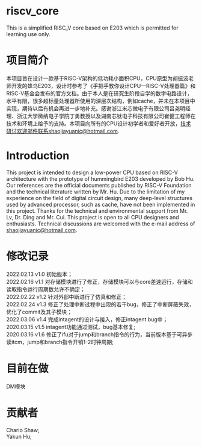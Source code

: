 # riscv_core
This is a simplified RISC_V core based on E203 which is permitted for learning use only.

# 项目简介
本项目旨在设计一款基于RISC-V架构的低功耗小面积CPU，CPU原型为胡振波老师开发的蜂鸟E203，设计时参考了《手把手教你设计CPU—RISC-V处理器篇》和RISC-V基金会发布的官方文档。由于本人是在研究生阶段自学的数字电路设计，水平有限，很多超标量处理器所使用的深层次结构，例如cache，并未在本项目中实现，期待以后有机会再进一步地补充。感谢浙江米芯微电子有限公司吕尧明经理、浙江大学微纳电子学院丁勇教授以及湖南芯钛电子科技有限公司崔健工程师在技术和环境上给予的支持。本项目向所有的CPU设计初学者和爱好者开放，技术研讨欢迎邮件联系shaojiayuanic@hotmail.com.

# Introduction
This project is intended to design a low-power CPU based on RISC-V architecture with the prototype of hummingbird E203 developed by Bob Hu. Our references are the official documents published by RISC-V Foundation and the technical literature written by Mr. Hu. Due to the limitation of my experience on the field of digital circuit design, many deep-level structures used by advanced processor, such as cache, have not been implemented in this project. Thanks for the technical and environmental support from Mr. Lv, Dr. Ding and Mr. Cui. This project is open to all CPU designers and enthusiasts. Technical discussions are welcomed with the e-mail address of shaojiayuanic@hotmail.com.

# 修改记录
2022.02.13  v1.0  初始版本；  
2022.02.16  v1.1  对存储模块进行了修正，存储模块可以与core差速运行，存储和读取指令运行周期数允许不确定；  
2022.02.22  v1.2  针对外部中断进行了仿真和修正；  
2022.02.24  v1.3  修正了处理中断过程中出现的若干bug，修正了中断屏蔽失效，优化了commit及其子模块；  
2022.03.06  v1.4  完成intagent的设计与接入，修正intagent bug中；  
2020.03.15  v1.5  intagent功能通过测试，bug基本修复;  
2020.03.16  v1.6  修正了ifu对于jump和branch指令的行为，当前版本基于可异步读itcm，jump和branch指令开销1-2时钟周期;  

# 目前在做
DM模块  

# 贡献者
Chario Shaw;  
Yakun Hu;  



